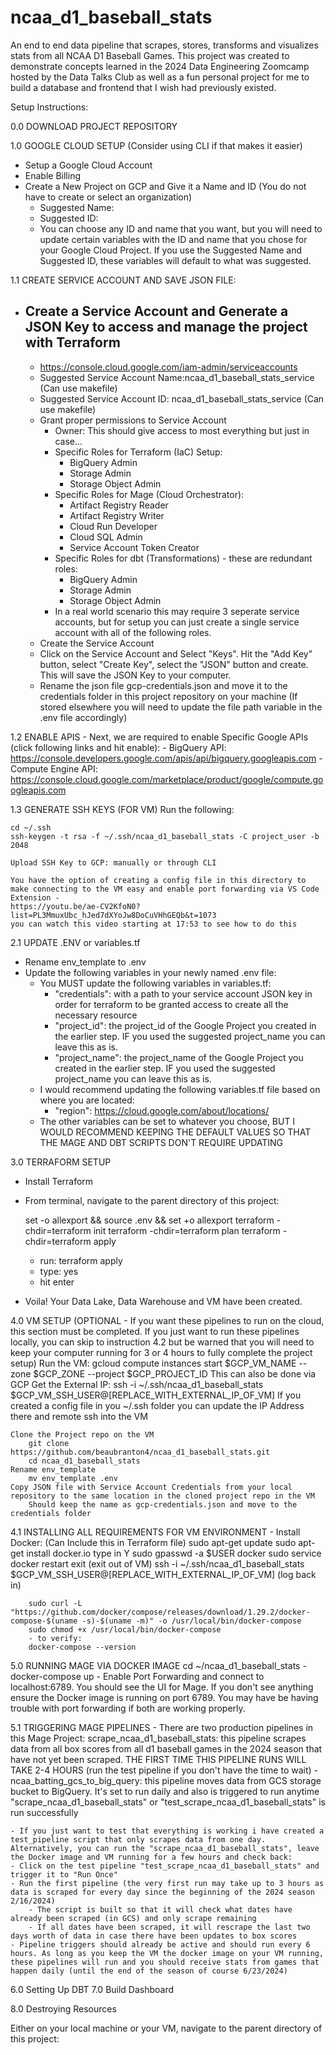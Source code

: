 # ncaa_d1_baseball_stats
An end to end data pipeline that scrapes, stores, transforms and visualizes stats from all NCAA D1 Baseball Games. This project was created to demonstrate concepts learned in the 2024 Data Engineering Zoomcamp hosted by the Data Talks Club as well as a fun personal project for me to build a database and frontend that I wish had previously existed.



Setup Instructions:


0.0 DOWNLOAD PROJECT REPOSITORY


1.0 GOOGLE CLOUD SETUP (Consider using CLI if that makes it easier)

- Setup a Google Cloud Account
- Enable Billing
- Create a New Project on GCP and Give it a Name and ID (You do not have to create or select an organization)
    - Suggested Name:
    - Suggested ID:
    - You can choose any ID and name that you want, but you will need to update certain variables with the ID and name that you chose for your Google Cloud Project. If you use the Suggested Name and Suggested ID, these variables will default to what was suggested.

1.1 CREATE SERVICE ACCOUNT AND SAVE JSON FILE:
- Create a Service Account and Generate a JSON Key to access and manage the project with Terraform
    - 
    - https://console.cloud.google.com/iam-admin/serviceaccounts
    - Suggested Service Account Name:ncaa_d1_baseball_stats_service (Can use makefile)
    - Suggested Service Account ID: ncaa_d1_baseball_stats_service (Can use makefile)
    - Grant proper permissions to Service Account
        - Owner: This should give access to most everything but just in case...
        - Specific Roles for Terraform (IaC) Setup:
            - BigQuery Admin
            - Storage Admin
            - Storage Object Admin
        - Specific Roles for Mage (Cloud Orchestrator):
            - Artifact Registry Reader
            - Artifact Registry Writer
            - Cloud Run Developer
            - Cloud SQL Admin
            - Service Account Token Creator
        - Specific Roles for dbt (Transformations) - these are redundant roles:
            - BigQuery Admin
            - Storage Admin
            - Storage Object Admin
        - In a real world scenario this may require 3 seperate service accounts, but for 
        setup you can just create a single service account with all of the following 
        roles.
    - Create the Service Account
    - Click on the Service Account and Select "Keys". Hit the "Add Key" button, select "Create Key", select the "JSON" button and create. This will save the JSON Key to your computer. 
    - Rename the json file gcp-credentials.json and move it to the credentials folder in this project repository on your machine (If stored elsewhere you will need to update the file path variable in the .env file accordingly)

1.2 ENABLE APIS
    - Next, we are required to enable Specific Google APIs (click following links and hit enable):
        - BigQuery API: https://console.developers.google.com/apis/api/bigquery.googleapis.com
        - Compute Engine API: https://console.cloud.google.com/marketplace/product/google/compute.googleapis.com

1.3 GENERATE SSH KEYS (FOR VM)
    Run the following:
    
    cd ~/.ssh
    ssh-keygen -t rsa -f ~/.ssh/ncaa_d1_baseball_stats -C project_user -b 2048

    Upload SSH Key to GCP: manually or through CLI
    
    You have the option of creating a config file in this directory to make connecting to the VM easy and enable port forwarding via VS Code Extension - 
    https://youtu.be/ae-CV2KfoN0?list=PL3MmuxUbc_hJed7dXYoJw8DoCuVHhGEQb&t=1073 
    you can watch this video starting at 17:53 to see how to do this

2.1 UPDATE .ENV or variables.tf
- Rename env_template to .env
- Update the following variables in your newly named .env file:
    - You MUST update the following variables in variables.tf:
        - "credentials": with a path to your service account  JSON key in order for terraform to be granted access to create all the necessary resource
        - "project_id": the project_id of the Google Project you created in the earlier step. IF you used the suggested project_name you can leave this as is.
        - "project_name": the project_name of the Google Project you created in the earlier step. IF you used the suggested project_name you can leave this as is.
    - I would recommend updating the following variables.tf file based on where you are located:
        - "region": https://cloud.google.com/about/locations/
    - The other variables can be set to whatever you choose, BUT I WOULD RECOMMEND KEEPING THE DEFAULT VALUES SO THAT THE MAGE AND DBT SCRIPTS DON'T REQUIRE UPDATING

3.0 TERRAFORM SETUP 
- Install Terraform
- From terminal, navigate to the parent directory of this project:
    
    set -o allexport && source .env && set +o allexport
    terraform -chdir=terraform init
    terraform -chdir=terraform plan
    terraform -chdir=terraform apply

    - run: terraform apply
    - type: yes
    - hit enter
- Voila! Your Data Lake, Data Warehouse and VM have been created.


4.0 VM SETUP (OPTIONAL - If you want these pipelines to run on the cloud, this section must be completed. If you just want to run these pipelines locally, you can skip to instruction 4.2 but be warned that you will need to keep your computer running for 3 or 4 hours to fully complete the project setup)
    Run the VM:
        gcloud compute instances start $GCP_VM_NAME --zone $GCP_ZONE --project $GCP_PROJECT_ID
        This can also be done via GCP
    Get the External IP:
        ssh -i ~/.ssh/ncaa_d1_baseball_stats $GCP_VM_SSH_USER@[REPLACE_WITH_EXTERNAL_IP_OF_VM]
        If you created a config file in you ~/.ssh folder you can update the IP Address there and remote ssh into the VM

    Clone the Project repo on the VM
        git clone https://github.com/beaubranton4/ncaa_d1_baseball_stats.git
        cd ncaa_d1_baseball_stats
    Rename env_template
        mv env_template .env
    Copy JSON file with Service Account Credentials from your local repository to the same location in the cloned project repo in the VM
        Should keep the name as gcp-credentials.json and move to the credentials folder

4.1 INSTALLING ALL REQUIREMENTS FOR VM ENVIRONMENT
    - Install Docker: (Can Include this in Terraform file)
        sudo apt-get update
         sudo apt-get install docker.io
            type in Y
         sudo gpasswd -a $USER docker
         sudo service docker restart
         exit (exit out of VM)
         ssh -i ~/.ssh/ncaa_d1_baseball_stats $GCP_VM_SSH_USER@[REPLACE_WITH_EXTERNAL_IP_OF_VM] (log back in)

        sudo curl -L "https://github.com/docker/compose/releases/download/1.29.2/docker-compose-$(uname -s)-$(uname -m)" -o /usr/local/bin/docker-compose
        sudo chmod +x /usr/local/bin/docker-compose
        - to verify:
        docker-compose --version

5.0 RUNNING MAGE VIA DOCKER IMAGE 
    cd ~/ncaa_d1_baseball_stats
    - docker-compose up
    - Enable Port Forwarding and connect to localhost:6789. You should see the UI for Mage. If you don't see anything ensure the Docker image is running on port 6789. You may have be having trouble with port forwarding if both are working properly.

5.1 TRIGGERING MAGE PIPELINES
    - There are two production pipelines in this Mage Project:
        scrape_ncaa_d1_baseball_stats: this pipeline scrapes data from all box scores from all d1 baseball games in the 2024 season that have not yet been scraped. THE FIRST TIME THIS PIPELINE RUNS WILL TAKE 2-4 HOURS (run the test pipeline if you don't have the time to wait)
        -ncaa_batting_gcs_to_big_query: this pipeline moves data from GCS storage bucket to BigQuery. It's set to run daily and also is triggered to run anytime "scrape_ncaa_d1_baseball_stats" or "test_scrape_ncaa_d1_baseball_stats" is run successfully

    - If you just want to test that everything is working i have created a test_pipeline script that only scrapes data from one day. Alternatively, you can run the "scrape_ncaa_d1_baseball_stats", leave the Docker image and VM running for a few hours and check back:
    - Click on the test pipeline "test_scrape_ncaa_d1_baseball_stats" and trigger it to "Run Once"
    - Run the first pipeline (the very first run may take up to 3 hours as data is scraped for every day since the beginning of the 2024 season 2/16/2024)
        - The script is built so that it will check what dates have already been scraped (in GCS) and only scrape remaining
        - If all dates have been scraped, it will rescrape the last two days worth of data in case there have been updates to box scores 
    - Pipeline triggers should already be active and should run every 6 hours. As long as you keep the VM the docker image on your VM running, these pipelines will run and you should receive stats from games that happen daily (until the end of the season of course 6/23/2024)

6.0 Setting Up DBT 
7.0 Build Dashboard

8.0 Destroying Resources

Either on your local machine or your VM, navigate to the parent directory of this project:
